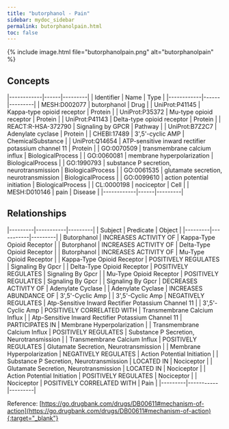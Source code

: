 ```yaml
---
title: "butorphanol - Pain"
sidebar: mydoc_sidebar
permalink: butorphanolpain.html
toc: false 
---
```


{% include image.html file="butorphanolpain.png" alt="butorphanolpain" %}

## Concepts

|------------|------|---------|
| Identifier | Name | Type    |
|------------|------|---------|
| MESH:D002077 | butorphanol | Drug |
| UniProt:P41145 | Kappa-type opioid receptor | Protein |
| UniProt:P35372 | Mu-type opioid receptor | Protein |
| UniProt:P41143 | Delta-type opioid receptor | Protein |
| REACT:R-HSA-372790 | Signaling by GPCR | Pathway |
| UniProt:B7Z2C7 | Adenylate cyclase | Protein |
| CHEBI:17489 | 3',5'-cyclic AMP | ChemicalSubstance |
| UniProt:Q14654 | ATP-sensitive inward rectifier potassium channel 11 | Protein |
| GO:0070509 | transmembrane calcium influx | BiologicalProcess |
| GO:0060081 | membrane hyperpolarization | BiologicalProcess |
| GO:1990793 | substance P secretion, neurotransmission | BiologicalProcess |
| GO:0061535 | glutamate secretion, neurotransmission | BiologicalProcess |
| GO:0099610 | action potential initiation | BiologicalProcess |
| CL:0000198 | nociceptor | Cell |
| MESH:D010146 | pain | Disease |
|------------|------|---------|

## Relationships

|---------|-----------|---------|
| Subject | Predicate | Object  |
|---------|-----------|---------|
| Butorphanol | INCREASES ACTIVITY OF | Kappa-Type Opioid Receptor |
| Butorphanol | INCREASES ACTIVITY OF | Delta-Type Opioid Receptor |
| Butorphanol | INCREASES ACTIVITY OF | Mu-Type Opioid Receptor |
| Kappa-Type Opioid Receptor | POSITIVELY REGULATES | Signaling By Gpcr |
| Delta-Type Opioid Receptor | POSITIVELY REGULATES | Signaling By Gpcr |
| Mu-Type Opioid Receptor | POSITIVELY REGULATES | Signaling By Gpcr |
| Signaling By Gpcr | DECREASES ACTIVITY OF | Adenylate Cyclase |
| Adenylate Cyclase | INCREASES ABUNDANCE OF | 3',5'-Cyclic Amp |
| 3',5'-Cyclic Amp | NEGATIVELY REGULATES | Atp-Sensitive Inward Rectifier Potassium Channel 11 |
| 3',5'-Cyclic Amp | POSITIVELY CORRELATED WITH | Transmembrane Calcium Influx |
| Atp-Sensitive Inward Rectifier Potassium Channel 11 | PARTICIPATES IN | Membrane Hyperpolarization |
| Transmembrane Calcium Influx | POSITIVELY REGULATES | Substance P Secretion, Neurotransmission |
| Transmembrane Calcium Influx | POSITIVELY REGULATES | Glutamate Secretion, Neurotransmission |
| Membrane Hyperpolarization | NEGATIVELY REGULATES | Action Potential Initiation |
| Substance P Secretion, Neurotransmission | LOCATED IN | Nociceptor |
| Glutamate Secretion, Neurotransmission | LOCATED IN | Nociceptor |
| Action Potential Initiation | POSITIVELY REGULATES | Nociceptor |
| Nociceptor | POSITIVELY CORRELATED WITH | Pain |
|---------|-----------|---------|

Reference: [https://go.drugbank.com/drugs/DB00611#mechanism-of-action](https://go.drugbank.com/drugs/DB00611#mechanism-of-action){:target="_blank"}